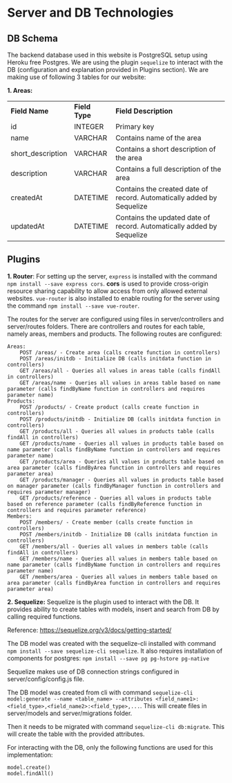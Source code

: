 # Server and DB Technologies

## DB Schema
The backend database used in this website is PostgreSQL setup using Heroku free Postgres. We are using the plugin `sequelize` to interact with the DB (configuration and explanation provided in Plugins section). We are making use of following 3 tables for our website:

**1. Areas:**
<table>
<tr>
    <td><b>Field Name</b></td>
    <td><b>Field Type</b></td>
    <td><b>Field Description</b></td>
</tr>
<tr>
    <td>id</td>
    <td>INTEGER</td>
    <td>Primary key</td>
</tr>
<tr>
    <td>name</td>
    <td>VARCHAR</td>
    <td>Contains name of the area</td>
</tr>
<tr>
    <td>short_description</td>
    <td>VARCHAR</td>
    <td>Contains a short description of the area</td>
</tr>
<tr>
    <td>description</td>
    <td>VARCHAR</td>
    <td>Contains a full description of the area</td>
</tr>
<tr>
    <td>createdAt</td>
    <td>DATETIME</td>
    <td>Contains the created date of record. Automatically added by Sequelize</td>
</tr>
<tr>
    <td>updatedAt</td>
    <td>DATETIME</td>
    <td>Contains the updated date of record. Automatically added by Sequelize</td>
</tr>
</table>



## Plugins

**1. Router**: For setting up the server, `express` is installed with the command `npm install --save express cors`. **cors** is used to provide cross-origin resource sharing capability to allow access from only allowed external websites. `vue-router` is also installed to enable routing for the server using  the command `npm install --save vue-router`.

The routes for the server are configured using files in server/controllers and server/routes folders. There are controllers and routes for each table, namely areas, members and products. The following routes are configured:

```
Areas:
    POST /areas/ - Create area (calls create function in controllers)
    POST /areas/initdb - Initialize DB (calls initdata function in controllers)
    GET /areas/all - Queries all values in areas table (calls findAll in controllers)
    GET /areas/name - Queries all values in areas table based on name parameter (calls findByName function in controllers and requires parameter name)
Products:
    POST /products/ - Create product (calls create function in controllers)
    POST /products/initdb - Initialize DB (calls initdata function in controllers)
    GET /products/all - Queries all values in products table (calls findAll in controllers)
    GET /products/name - Queries all values in products table based on name parameter (calls findByName function in controllers and requires parameter name)
    GET /products/area - Queries all values in products table based on area parameter (calls findByArea function in controllers and requires parameter area)
    GET /products/manager - Queries all values in products table based on manager parameter (calls findByManager function in controllers and requires parameter manager)
    GET /products/reference - Queries all values in products table based on reference parameter (calls findByReference function in controllers and requires parameter reference)
Members:
    POST /members/ - Create member (calls create function in controllers)
    POST /members/initdb - Initialize DB (calls initdata function in controllers)
    GET /members/all - Queries all values in members table (calls findAll in controllers)
    GET /members/name - Queries all values in members table based on name parameter (calls findByName function in controllers and requires parameter name)
    GET /members/area - Queries all values in members table based on area parameter (calls findByArea function in controllers and requires parameter area)
```


**2. Sequelize:** Sequelize is the plugin used to interact with the DB. It provides ability to create tables with models, insert and search from DB by calling required functions. 

Reference: https://sequelize.org/v3/docs/getting-started/  

The DB model was created with the sequelize-cli installed with command `npm install --save sequelize-cli sequelize`. It also requires installation of components for postgres: `npm install --save pg pg-hstore pg-native`

Sequelize makes use of DB connection strings configured in server/config/config.js file.

The DB model was created from cli with command `sequelize-cli model:generate --name <table_name> --attributes <field_name1>:<field_type>,<field_name2>:<field_type>,...`. This will create files in server/models and server/migrations folder.

Then it needs to be migrated with command `sequelize-cli db:migrate`. This will create the table with the provided attributes.

For interacting with the DB, only the following functions are used for this implementation:
```
model.create()
model.findAll()
```
